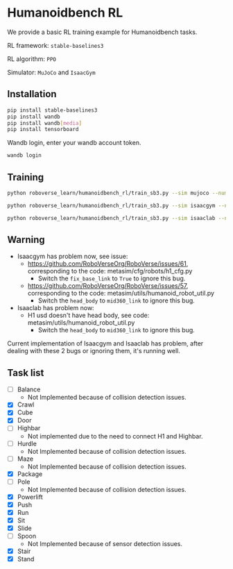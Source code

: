 # Humanoidbench RL

We provide a basic RL training example for Humanoidbench tasks.

RL framework: `stable-baselines3`

RL algorithm: `PPO`

Simulator: `MuJoCo` and `IsaacGym`

## Installation

```bash
pip install stable-baselines3
pip install wandb
pip install wandb[media]
pip install tensorboard
```

Wandb login, enter your wandb account token.

```bash
wandb login
```

## Training

```bash
python roboverse_learn/humanoidbench_rl/train_sb3.py --sim mujoco --num_envs 1 --robot=h1 --task humanoidbench:Stand --wandb_entity <your_wandb_entity_name> --use_wandb
```

```bash
python roboverse_learn/humanoidbench_rl/train_sb3.py --sim isaacgym --num_envs 2 --robot=h1 --task humanoidbench:Stand --wandb_entity <your_wandb_entity_name> --use_wandb
```

```bash
python roboverse_learn/humanoidbench_rl/train_sb3.py --sim isaaclab --num_envs 2 --robot=h1 --task humanoidbench:Stand --wandb_entity <your_wandb_entity_name> --use_wandb
```

## Warning

- Isaacgym has problem now, see issue:
  - https://github.com/RoboVerseOrg/RoboVerse/issues/61, corresponding to the code: metasim/cfg/robots/h1_cfg.py
    - Switch the `fix_base_link` to `True` to ignore this bug.
  - https://github.com/RoboVerseOrg/RoboVerse/issues/57, corresponding to the code: metasim/utils/humanoid_robot_util.py
    - Switch the `head_body` to `mid360_link` to ignore this bug.
- Isaaclab has problem now:
  - H1 usd doesn't have head body, see code: metasim/utils/humanoid_robot_util.py
    - Switch the `head_body` to `mid360_link` to ignore this bug.

Current implementation of Isaacgym and Isaaclab has problem, after dealing with these 2 bugs or ignoring them, it's running well.

## Task list

- [ ]  Balance
    - Not Implemented because of collision detection issues.
- [x]  Crawl
- [x]  Cube
- [x]  Door
- [ ]  Highbar
    - Not implemented due to the need to connect H1 and Highbar.
- [ ]  Hurdle
    - Not Implemented because of collision detection issues.
- [ ]   Maze
    - Not Implemented because of collision detection issues.
- [x]  Package
- [ ]  Pole
    - Not Implemented because of collision detection issues.
- [x]  Powerlift
- [x]  Push
- [x]  Run
- [x]  Sit
- [x]  Slide
- [ ]  Spoon
    - Not Implemented because of sensor detection issues.
- [x]  Stair
- [x]  Stand
